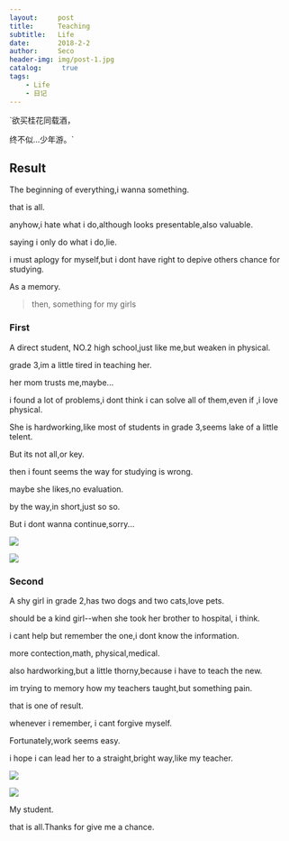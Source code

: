 ```yaml
---
layout:     post
title:      Teaching
subtitle:   Life
date:       2018-2-2
author:     Seco
header-img: img/post-1.jpg
catalog: 	 true
tags:
    - Life
    - 日记
---
```


`欲买桂花同载酒，

终不似...少年游。`

## Result

The beginning of everything,i wanna something.

that is all.

anyhow,i hate what i do,although looks presentable,also valuable.

saying i only do what i do,lie.

i must aplogy for myself,but i dont have right to depive others chance for studying.

As a memory.

>then, something for my girls

### First 

A direct student, NO.2 high school,just like me,but weaken in physical.

grade 3,im a little tired in teaching her.

her mom trusts me,maybe...

i found a lot of problems,i dont think i can solve all of them,even if ,i love physical.

She is hardworking,like most of students in grade 3,seems lake of a little telent.

But its not all,or key.

then  i fount seems the way for studying is wrong.

maybe she likes,no evaluation.

by the way,in short,just so so.

But i dont wanna continue,sorry...

![](http://ow67xuzmd.bkt.clouddn.com/%E5%BE%AE%E4%BF%A1%E5%9B%BE%E7%89%87_20180202170119.jpg)

![](http://ow67xuzmd.bkt.clouddn.com/%E5%BE%AE%E4%BF%A1%E5%9B%BE%E7%89%87_20180202170124.jpg)

### Second

A shy girl in grade 2,has two dogs and two cats,love pets.

should be a kind girl--when she took her brother to hospital, i think.

i cant help but remember the one,i dont know the information.

more contection,math, physical,medical.

also hardworking,but a little thorny,because i have to teach the new.

im trying to memory how my teachers taught,but something pain.

that is one of result.

whenever i remember, i cant forgive myself.

Fortunately,work seems easy.

i hope i can lead her to a straight,bright way,like my teacher.

![](http://ow67xuzmd.bkt.clouddn.com/%E5%BE%AE%E4%BF%A1%E5%9B%BE%E7%89%87_20180202170105.jpg)

![](http://ow67xuzmd.bkt.clouddn.com/%E5%BE%AE%E4%BF%A1%E5%9B%BE%E7%89%87_20180202170113.jpg)



My student.



that is all.Thanks for give me a chance.
